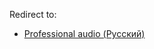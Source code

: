 Redirect to:

*   [Professional audio (Русский)](/index.php/Professional_audio_(%D0%A0%D1%83%D1%81%D1%81%D0%BA%D0%B8%D0%B9) "Professional audio (Русский)")